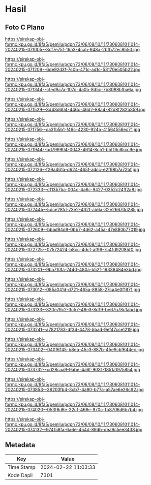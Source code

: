 # Hasil

## Foto C Plano

https://sirekap-obj-formc.kpu.go.id/8fa5/pemilu/pdpr/73/06/08/10/11/7306081011014-20240215-071005--8cf7e75f-16a3-4cab-948a-2bfb72ec9550.jpg

https://sirekap-obj-formc.kpu.go.id/8fa5/pemilu/pdpr/73/06/08/10/11/7306081011014-20240215-071209--6de92d3f-7c0b-471c-ad1c-53170e505b22.jpg

https://sirekap-obj-formc.kpu.go.id/8fa5/pemilu/pdpr/73/06/08/10/11/7306081011014-20240215-071344--cfed9a7a-107d-4a0b-8d5c-7b8088bfba6a.jpg

https://sirekap-obj-formc.kpu.go.id/8fa5/pemilu/pdpr/73/06/08/10/11/7306081011014-20240215-071529--3d43d604-446c-46d2-88a4-82d8f282b359.jpg

https://sirekap-obj-formc.kpu.go.id/8fa5/pemilu/pdpr/73/06/08/10/11/7306081011014-20240215-071756--ca31b5b1-f46c-4230-924b-41564556ec71.jpg

https://sirekap-obj-formc.kpu.go.id/8fa5/pemilu/pdpr/73/06/08/10/11/7306081011014-20240215-071944--bd799904-0043-4614-8c51-b5f16c65cc9e.jpg

https://sirekap-obj-formc.kpu.go.id/8fa5/pemilu/pdpr/73/06/08/10/11/7306081011014-20240215-072126--f29a461a-d624-465f-adcc-e2f98b7a72bf.jpg

https://sirekap-obj-formc.kpu.go.id/8fa5/pemilu/pdpr/73/06/08/10/11/7306081011014-20240215-072333--c113b7ba-004c-4a6c-9427-0352c24ff2a8.jpg

https://sirekap-obj-formc.kpu.go.id/8fa5/pemilu/pdpr/73/06/08/10/11/7306081011014-20240215-072445--5dce28fd-73e2-432f-ab6a-32e26670d285.jpg

https://sirekap-obj-formc.kpu.go.id/8fa5/pemilu/pdpr/73/06/08/10/11/7306081011014-20240215-072609--bbad94d9-0bb7-4d62-a45a-47e880b77019.jpg

https://sirekap-obj-formc.kpu.go.id/8fa5/pemilu/pdpr/73/06/08/10/11/7306081011014-20240215-072725--07572424-b8cc-4dcf-af96-7c41d92085f0.jpg

https://sirekap-obj-formc.kpu.go.id/8fa5/pemilu/pdpr/73/06/08/10/11/7306081011014-20240215-073201--9ba710fa-7440-480a-b52f-19339484e3bd.jpg

https://sirekap-obj-formc.kpu.go.id/8fa5/pemilu/pdpr/73/06/08/10/11/7306081011014-20240215-073012--085a041d-d721-465a-8858-27ca4e0f1871.jpg

https://sirekap-obj-formc.kpu.go.id/8fa5/pemilu/pdpr/73/06/08/10/11/7306081011014-20240215-073133--320e79c2-3c57-48e3-8d19-be67b78c1abd.jpg

https://sirekap-obj-formc.kpu.go.id/8fa5/pemilu/pdpr/73/06/08/10/11/7306081011014-20240215-073241--a7821783-df34-4478-bbad-9ef47cce1219.jpg

https://sirekap-obj-formc.kpu.go.id/8fa5/pemilu/pdpr/73/06/08/10/11/7306081011014-20240215-073402--040f6145-b8ea-45c3-887b-45e9cbf644ec.jpg

https://sirekap-obj-formc.kpu.go.id/8fa5/pemilu/pdpr/73/06/08/10/11/7306081011014-20240215-073732--cd28caa9-9abe-4a6f-9031-1851a1975854.jpg

https://sirekap-obj-formc.kpu.go.id/8fa5/pemilu/pdpr/73/06/08/10/11/7306081011014-20240215-073853--39203fb4-3cb7-4a90-b77a-a57ae6e26c92.jpg

https://sirekap-obj-formc.kpu.go.id/8fa5/pemilu/pdpr/73/06/08/10/11/7306081011014-20240215-074020--053f6d6e-22cf-466e-870c-fb8706d6b7b4.jpg

https://sirekap-obj-formc.kpu.go.id/8fa5/pemilu/pdpr/73/06/08/10/11/7306081011014-20240215-074132--974158fa-6a6e-454d-89db-dea9c5ee3438.jpg


## Metadata

| Key        | Value               |
| ---------- | ------------------- |
| Time Stamp | 2024-02-22 11:03:33 |
| Kode Dapil | 7301                |




